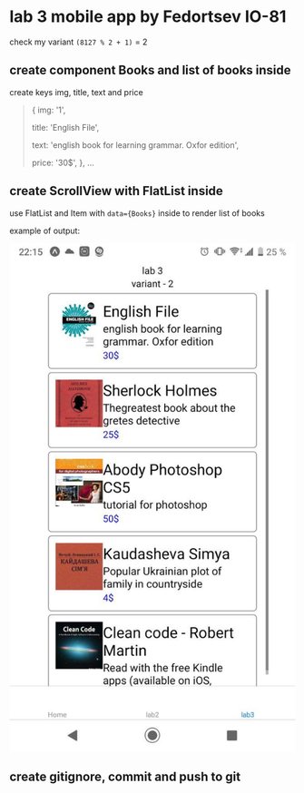 # lab 3 mobile app by Fedortsev IO-81

check my variant `(8127 % 2 + 1)` = 2

## create component Books and list of books inside

create keys img, title, text and price

<!-- in react native we can not use img source as variable dynamically, so I i chose another way - create value with will be key for another component with images -->

> {
> img: '1',
>
> title: 'English File',
>
> text: 'english book for learning grammar. Oxfor edition',
>
> price: '30$',
> },
> ...

## create ScrollView with FlatList inside

use FlatList and Item with `data={Books}` inside to render list of books

example of output:

![example](img/3.jpg)

## create gitignore, commit and push to git
